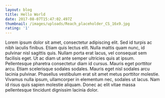 ```yaml
---
layout: blog
title: Hello World
date: 2017-08-07T15:47:02.497Z
thumbnail: /images/uploads/Reach_placeholder_CS_16x9.jpg
rating: '1'
---
```

Lorem ipsum dolor sit amet, consectetur adipiscing elit. Sed id turpis ac nibh iaculis finibus. Etiam quis lectus elit. Nulla mattis quam nunc, id pulvinar nisl sagittis quis. Nullam porta erat lacus, vel consequat sem facilisis eget. Ut ac diam ut ante semper ultricies quis at ipsum. Pellentesque pharetra consectetur diam id cursus. Mauris eget porttitor arcu. Etiam scelerisque sodales sodales. Mauris eget nisl sodales arcu lacinia pulvinar. Phasellus vestibulum erat sit amet metus porttitor molestie. Vivamus nulla ipsum, ullamcorper in elementum nec, sodales ut lacus. Nam id risus quis sapien molestie aliquam. Donec ac elit vitae massa pellentesque tincidunt dignissim lacinia dolor.
